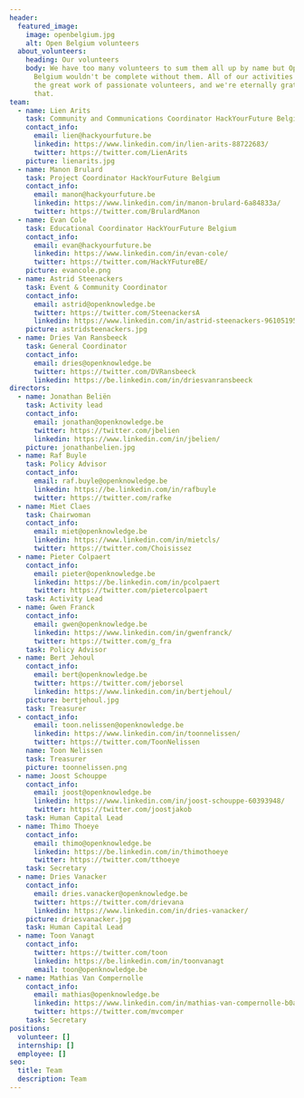```yaml
---
header:
  featured_image:
    image: openbelgium.jpg
    alt: Open Belgium volunteers
  about_volunteers:
    heading: Our volunteers
    body: We have too many volunteers to sum them all up by name but Open Knowledge
      Belgium wouldn't be complete without them. All of our activities rely on
      the great work of passionate volunteers, and we're eternally grateful for
      that.
team:
  - name: Lien Arits
    task: Community and Communications Coordinator HackYourFuture Belgium
    contact_info:
      email: lien@hackyourfuture.be
      linkedin: https://www.linkedin.com/in/lien-arits-88722683/
      twitter: https://twitter.com/LienArits
    picture: lienarits.jpg
  - name: Manon Brulard
    task: Project Coordinator HackYourFuture Belgium
    contact_info:
      email: manon@hackyourfuture.be
      linkedin: https://www.linkedin.com/in/manon-brulard-6a84833a/
      twitter: https://twitter.com/BrulardManon
  - name: Evan Cole
    task: Educational Coordinator HackYourFuture Belgium
    contact_info:
      email: evan@hackyourfuture.be
      linkedin: https://www.linkedin.com/in/evan-cole/
      twitter: https://twitter.com/HackYFutureBE/
    picture: evancole.png
  - name: Astrid Steenackers
    task: Event & Community Coordinator
    contact_info:
      email: astrid@openknowledge.be
      twitter: https://twitter.com/SteenackersA
      linkedin: https://www.linkedin.com/in/astrid-steenackers-96105195/
    picture: astridsteenackers.jpg
  - name: Dries Van Ransbeeck
    task: General Coordinator
    contact_info:
      email: dries@openknowledge.be
      twitter: https://twitter.com/DVRansbeeck
      linkedin: https://be.linkedin.com/in/driesvanransbeeck
directors:
  - name: Jonathan Beliën
    task: Activity lead
    contact_info:
      email: jonathan@openknowledge.be
      twitter: https://twitter.com/jbelien
      linkedin: https://www.linkedin.com/in/jbelien/
    picture: jonathanbelien.jpg
  - name: Raf Buyle
    task: Policy Advisor
    contact_info:
      email: raf.buyle@openknowledge.be
      linkedin: https://be.linkedin.com/in/rafbuyle
      twitter: https://twitter.com/rafke
  - name: Miet Claes
    task: Chairwoman
    contact_info:
      email: miet@openknowledge.be
      linkedin: https://www.linkedin.com/in/mietcls/
      twitter: https://twitter.com/Choisissez
  - name: Pieter Colpaert
    contact_info:
      email: pieter@openknowledge.be
      linkedin: https://be.linkedin.com/in/pcolpaert
      twitter: https://twitter.com/pietercolpaert
    task: Activity Lead
  - name: Gwen Franck
    contact_info:
      email: gwen@openknowledge.be
      linkedin: https://www.linkedin.com/in/gwenfranck/
      twitter: https://twitter.com/g_fra
    task: Policy Advisor
  - name: Bert Jehoul
    contact_info:
      email: bert@openknowledge.be
      twitter: https://twitter.com/jeborsel
      linkedin: https://www.linkedin.com/in/bertjehoul/
    picture: bertjehoul.jpg
    task: Treasurer
  - contact_info:
      email: toon.nelissen@openknowledge.be
      linkedin: https://www.linkedin.com/in/toonnelissen/
      twitter: https://twitter.com/ToonNelissen
    name: Toon Nelissen
    task: Treasurer
    picture: toonnelissen.png
  - name: Joost Schouppe
    contact_info:
      email: joost@openknowledge.be
      linkedin: https://www.linkedin.com/in/joost-schouppe-60393948/
      twitter: https://twitter.com/joostjakob
    task: Human Capital Lead
  - name: Thimo Thoeye
    contact_info:
      email: thimo@openknowledge.be
      linkedin: https://be.linkedin.com/in/thimothoeye
      twitter: https://twitter.com/tthoeye
    task: Secretary
  - name: Dries Vanacker
    contact_info:
      email: dries.vanacker@openknowledge.be
      twitter: https://twitter.com/drievana
      linkedin: https://www.linkedin.com/in/dries-vanacker/
    picture: driesvanacker.jpg
    task: Human Capital Lead
  - name: Toon Vanagt
    contact_info:
      twitter: https://twitter.com/toon
      linkedin: https://be.linkedin.com/in/toonvanagt
      email: toon@openknowledge.be
  - name: Mathias Van Compernolle
    contact_info:
      email: mathias@openknowledge.be
      linkedin: https://www.linkedin.com/in/mathias-van-compernolle-b0a6b011/
      twitter: https://twitter.com/mvcomper
    task: Secretary
positions:
  volunteer: []
  internship: []
  employee: []
seo:
  title: Team
  description: Team
---
```

